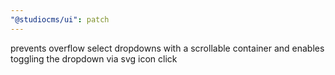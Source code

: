 ```yaml
---
"@studiocms/ui": patch
---
```


prevents overflow select dropdowns with a scrollable container and enables toggling the dropdown via svg icon click
